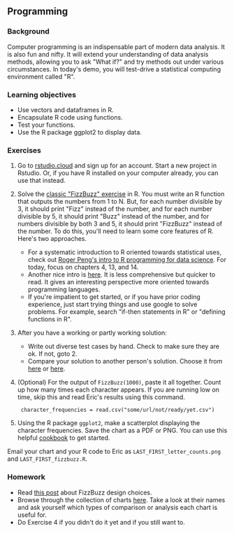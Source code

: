 ## Programming

### Background

Computer programming is an indispensable part of modern data analysis. It is also fun and nifty. It will extend your understanding of data analysis methods, allowing you to ask "What if?" and try methods out under various circumstances. In today's demo, you will test-drive a statistical computing environment called "R". 

### Learning objectives

- Use vectors and dataframes in R. 
- Encapsulate R code using functions.
- Test your functions.
- Use the R package ggplot2 to display data.

### Exercises

1. Go to [rstudio.cloud](https://rstudio.cloud/plans/free) and sign up for an account. Start a new project in Rstudio. Or, if you have R installed on your computer already, you can use that instead.
2. Solve the [classic "FizzBuzz" exercise](https://imranontech.com/2007/01/24/using-fizzbuzz-to-find-developers-who-grok-coding/) in R. You must write an R function that outputs the numbers from 1 to N. But, for each number divisible by 3, it should print "Fizz" instead of the number, and for each number divisible by 5, it should print "Buzz" instead of the number, and for numbers divisible by both 3 and 5, it should print "FizzBuzz" instead of the number. To do this, you'll need to learn some core features of R. Here's two approaches. 
    - For a systematic introduction to R oriented towards statistical uses, check out [Roger Peng's intro to R programming for data science](https://bookdown.org/rdpeng/rprogdatascience/). For today, focus on chapters 4, 13, and 14. 
    - Another nice intro is [here](https://masterr.org/rfp/). It is less comprehensive but quicker to read. It gives an interesting perspective more oriented towards programming languages.
    - If you're impatient to get started, or if you have prior coding experience, just start trying things and use google to solve problems. For example, search "if-then statements in R" or "defining functions in R". 
3. After you have a working or partly working solution:
    - Write out diverse test cases by hand. Check to make sure they are ok. If not, goto 2. 
    - Compare your solution to another person's solution. Choose it from [here](https://towardsdatascience.com/how-to-solve-the-fizzbuzz-problem-in-r-c62e7e6c959a) or [here](https://rosettacode.org/wiki/FizzBuzz#R). 
4. (Optional) For the output of `FizzBuzz(1000)`, paste it all together. Count up how many times each character appears. If you are running low on time, skip this and read Eric's results using this command.

        character_frequencies = read.csv("some/url/not/ready/yet.csv")

5. Using the R package `ggplot2`, make a scatterplot displaying the character frequencies. Save the chart as a PDF or PNG. You can use this helpful [cookbook](http://www.cookbook-r.com/Graphs/Scatterplots_(ggplot2)/) to get started. 

Email your chart and your R code to Eric as `LAST_FIRST_letter_counts.png` and `LAST_FIRST_fizzbuzz.R`. 

### Homework

- Read [this post](https://www.tomdalling.com/blog/software-design/fizzbuzz-in-too-much-detail/) about FizzBuzz design choices. 
- Browse through the collection of charts [here](https://rkabacoff.github.io/datavis/Bivariate.html). Take a look at their names and ask yourself which types of comparison or analysis each chart is useful for. 
- Do Exercise 4 if you didn't do it yet and if you still want to. 

